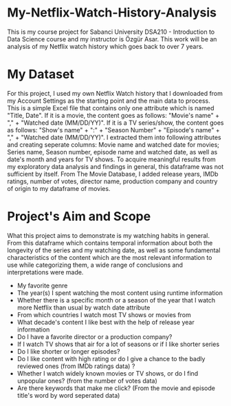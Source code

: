 # My-Netflix-Watch-History-Analysis
This is my course project for Sabanci University DSA210 - Introduction to Data Science course and my instructor is Özgür Asar. This work will be an analysis of my Netflix watch history which goes back to over 7 years.

 # My Dataset
For this project, I used my own Netflix Watch history that I downloaded from my Account Settings as the starting point and the main data to process. This is a simple Excel file that contains only one attribute which is named "Title, Date". If it is a movie, the content goes as follows: "Movie's name" + "," + "Watched date (MM/DD/YY)". If it is a TV series/show, the content goes as follows: "Show's name" + ":" + "Season Number" + "Episode's name" + "," + "Watched date (MM/DD/YY)". I extracted them into following attributes and creating seperate columns: Movie name and watched date for movies; Series name, Season number, episode name and watched date, as well as date's month and years for TV shows. To acquire meaningful results from my exploratory data analysis and findings in general, this dataframe was not sufficient by itself. From The Movie Database, I added release years, IMDb ratings, number of votes, director name, production company and country of origin to my dataframe of movies. 

# Project's Aim and Scope
What this project aims to demonstrate is my watching habits in general. From this dataframe which contains temporal information about both the longevity of the series and my watching date, as well as some fundamental characteristics of the content which are the most relevant information to use while categorizing them, a wide range of conclusions and interpretations were made. 
- My favorite genre
- The year(s) I spent watching the most content using runtime information
- Whether there is a specific month or a season of the year that I watch more Netflix than usual by watch date attribute
- From which countries I watch most TV shows or movies from
- What decade's content I like best with the help of release year information
- Do I have a favorite director or a production company?
- If I watch TV shows that air for a lot of seasons or if I like shorter series
- Do I like shorter or longer episodes?
- Do I like content with high rating or do I give a chance to the badly reviewed ones (from IMDb ratings data) ?
- Whether I watch widely known movies or TV shows, or do I find unpopular ones? (from the number of votes data)
- Are there keywords that make me click? (From the movie and episode title's word by word seperated data)

